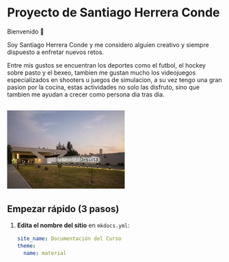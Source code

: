 # Proyecto de Santiago Herrera Conde 

Bienvenido 👋  

Soy Santiago Herrera Conde y me considero alguien creativo y siempre dispuesto a enfretar nuevos retos.

Entre mis gustos se encuentran los deportes como el futbol, el hockey sobre pasto y el bexeo, tambien me gustan mucho los videojuegos especializados en shooters u juegos de simulacion, a su vez tengo una gran pasion por la cocina, estas actividades no solo las disfruto, sino que tambien me ayudan a crecer como persona dia tras dia.

![Diagrama del sistema](recursos/imgs/ibero.jpeg)
---

## Empezar rápido (3 pasos)

1. **Edita el nombre del sitio** en `mkdocs.yml`:
   ```yaml
   site_name: Documentación del Curso
   theme:
     name: material